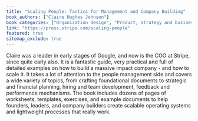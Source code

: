 ```yaml
---
title: "Scaling People: Tactics for Management and Company Building"
book_authors: ["Claire Hughes Johnson"]
book_categories: ["Organization design", "Product, strategy and business", "Leadership", "Workplace and culture"]
link: "https://press.stripe.com/scaling-people"
featured: true
sitemap_exclude: true
---
```


Claire was a leader in early stages of Google, and now is the COO at Stripe, since quite early also. It is a fantastic guide, very practical and full of detailed examples on how to build a massive impact company - and how to scale it. It takes a lot of attention to the people management side and covers a wide variety of topics, from crafting foundational documents to strategic and financial planning, hiring and team development, feedback and performance mechanisms. The book includes dozens of pages of worksheets, templates, exercises, and example documents to help founders, leaders, and company builders create scalable operating systems and lightweight processes that really work. 